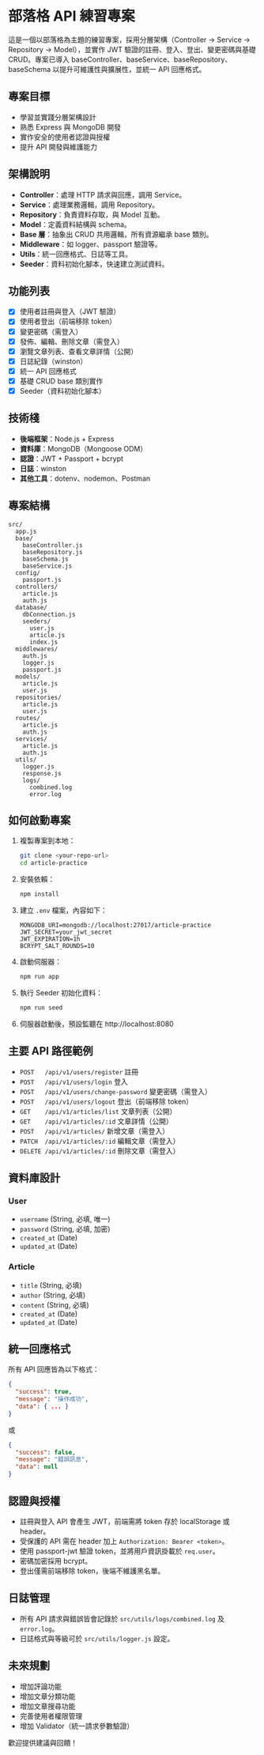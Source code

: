 # 部落格 API 練習專案

這是一個以部落格為主題的練習專案，採用分層架構（Controller → Service → Repository → Model），並實作 JWT 驗證的註冊、登入、登出、變更密碼與基礎 CRUD。專案已導入 baseController、baseService、baseRepository、baseSchema 以提升可維護性與擴展性，並統一 API 回應格式。  

## 專案目標
- 學習並實踐分層架構設計
- 熟悉 Express 與 MongoDB 開發
- 實作安全的使用者認證與授權
- 提升 API 開發與維護能力

## 架構說明
- **Controller**：處理 HTTP 請求與回應，調用 Service。
- **Service**：處理業務邏輯，調用 Repository。
- **Repository**：負責資料存取，與 Model 互動。
- **Model**：定義資料結構與 schema。
- **Base 層**：抽象出 CRUD 共用邏輯，所有資源繼承 base 類別。
- **Middleware**：如 logger、passport 驗證等。
- **Utils**：統一回應格式、日誌等工具。
- **Seeder**：資料初始化腳本，快速建立測試資料。

## 功能列表
- [x] 使用者註冊與登入（JWT 驗證）
- [x] 使用者登出（前端移除 token）
- [x] 變更密碼（需登入）
- [x] 發佈、編輯、刪除文章（需登入）
- [x] 瀏覽文章列表、查看文章詳情（公開）
- [x] 日誌紀錄（winston）
- [x] 統一 API 回應格式
- [x] 基礎 CRUD base 類別實作
- [x] Seeder（資料初始化腳本）

## 技術棧
- **後端框架**：Node.js + Express
- **資料庫**：MongoDB（Mongoose ODM）
- **認證**：JWT + Passport + bcrypt
- **日誌**：winston
- **其他工具**：dotenv、nodemon、Postman

## 專案結構
```
src/
  app.js
  base/
    baseController.js
    baseRepository.js
    baseSchema.js
    baseService.js
  config/
    passport.js
  controllers/
    article.js
    auth.js
  database/
    dbConnection.js
    seeders/
      user.js
      article.js
      index.js
  middlewares/
    auth.js
    logger.js
    passport.js
  models/
    article.js
    user.js
  repositories/
    article.js
    user.js
  routes/
    article.js
    auth.js
  services/
    article.js
    auth.js
  utils/
    logger.js
    response.js
    logs/
      combined.log
      error.log
```

## 如何啟動專案
1. 複製專案到本地：
    ```bash
    git clone <your-repo-url>
    cd article-practice
    ```
2. 安裝依賴：
    ```bash
    npm install
    ```
3. 建立 `.env` 檔案，內容如下：
    ```env
    MONGODB_URI=mongodb://localhost:27017/article-practice
    JWT_SECRET=your_jwt_secret
    JWT_EXPIRATION=1h
    BCRYPT_SALT_ROUNDS=10
    ```
4. 啟動伺服器：
    ```bash
    npm run app
    ```
5. 執行 Seeder 初始化資料：
    ```bash
    npm run seed
    ```
6. 伺服器啟動後，預設監聽在 http://localhost:8080

## 主要 API 路徑範例

- `POST   /api/v1/users/register`         註冊
- `POST   /api/v1/users/login`            登入
- `POST   /api/v1/users/change-password`  變更密碼（需登入）
- `POST   /api/v1/users/logout`           登出（前端移除 token）
- `GET    /api/v1/articles/list`          文章列表（公開）
- `GET    /api/v1/articles/:id`           文章詳情（公開）
- `POST   /api/v1/articles/`              新增文章（需登入）
- `PATCH  /api/v1/articles/:id`           編輯文章（需登入）
- `DELETE /api/v1/articles/:id`           刪除文章（需登入）

## 資料庫設計
### User
- `username` (String, 必填, 唯一)
- `password` (String, 必填, 加密)
- `created_at` (Date)
- `updated_at` (Date)

### Article
- `title` (String, 必填)
- `author` (String, 必填)
- `content` (String, 必填)
- `created_at` (Date)
- `updated_at` (Date)

## 統一回應格式
所有 API 回應皆為以下格式：
```json
{
  "success": true,
  "message": "操作成功",
  "data": { ... }
}
```
或
```json
{
  "success": false,
  "message": "錯誤訊息",
  "data": null
}
```

## 認證與授權
- 註冊與登入 API 會產生 JWT，前端需將 token 存於 localStorage 或 header。
- 受保護的 API 需在 header 加上 `Authorization: Bearer <token>`。
- 使用 passport-jwt 驗證 token，並將用戶資訊掛載於 `req.user`。
- 密碼加密採用 bcrypt。
- 登出僅需前端移除 token，後端不維護黑名單。

## 日誌管理
- 所有 API 請求與錯誤皆會記錄於 `src/utils/logs/combined.log` 及 `error.log`。
- 日誌格式與等級可於 `src/utils/logger.js` 設定。

## 未來規劃
- 增加評論功能
- 增加文章分類功能
- 增加文章搜尋功能
- 完善使用者權限管理
- 增加 Validator（統一請求參數驗證）

歡迎提供建議與回饋！